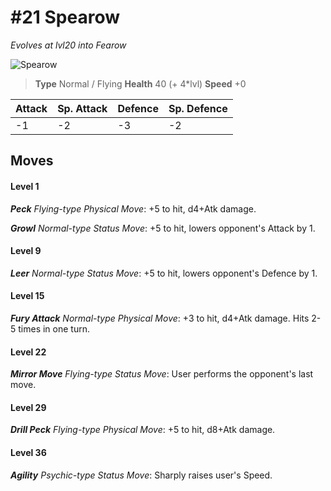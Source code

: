 # #21 Spearow
*Evolves at lvl20 into Fearow*

![Spearow](https://img.pokemondb.net/sprites/home/normal/1x/spearow.png)

> **Type** Normal / Flying
> **Health** 40 (+ 4\*lvl)
> **Speed** +0

| Attack | Sp. Attack | Defence | Sp. Defence |
| ------ | ---------- | ------- | ----------- |
| -1 | -2 | -3 | -2 |

## Moves
#### Level 1

***Peck** Flying-type Physical Move*: +5 to hit, d4+Atk damage. 

***Growl** Normal-type Status Move*: +5 to hit, lowers opponent's Attack by 1.
#### Level 9

***Leer** Normal-type Status Move*: +5 to hit, lowers opponent's Defence by 1.
#### Level 15

***Fury Attack** Normal-type Physical Move*: +3 to hit, d4+Atk damage. Hits 2-5 times in one turn.
#### Level 22

***Mirror Move** Flying-type Status Move*: User performs the opponent's last move.
#### Level 29

***Drill Peck** Flying-type Physical Move*: +5 to hit, d8+Atk damage. 
#### Level 36

***Agility** Psychic-type Status Move*: Sharply raises user's Speed.

